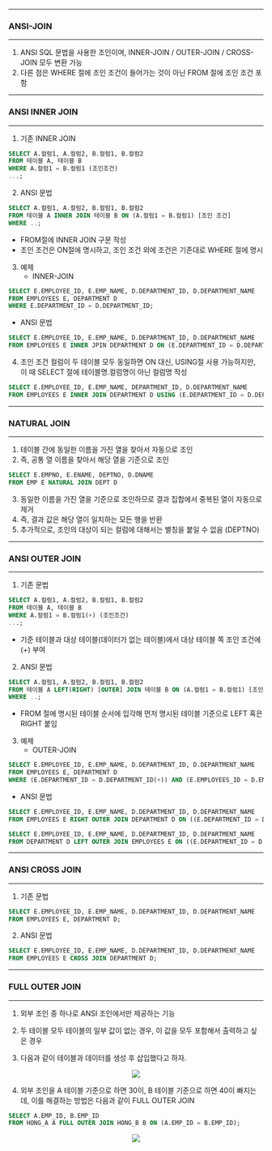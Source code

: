 -----
### ANSI-JOIN
-----
1. ANSI SQL 문법을 사용한 조인이며, INNER-JOIN / OUTER-JOIN / CROSS-JOIN 모두 변환 가능
2. 다른 점은 WHERE 절에 조인 조건이 들어가는 것이 아닌 FROM 절에 조인 조건 포함

-----
### ANSI INNER JOIN
-----
1. 기존 INNER JOIN
```sql
SELECT A.컬럼1, A.컬럼2, B.컬럼1, B.컬럼2
FROM 테이블 A, 테이블 B
WHERE A.컬럼1 = B.컬럼1 (조인조건)
...;
```

2. ANSI 문법
```sql
SELECT A.컬럼1, A.컬럼2, B.컬럼1, B.컬럼2
FROM 테이블 A INNER JOIN 테이블 B ON (A.컬럼1 = B.컬럼1) [조인 조건]
WHERE ..;
```

  - FROM절에 INNER JOIN 구문 작성
  - 조인 조건은 ON절에 명시하고, 조인 조건 외에 조건은 기존대로 WHERE 절에 명시

3. 예제
   - INNER-JOIN
```sql
SELECT E.EMPLOYEE_ID, E.EMP_NAME, D.DEPARTMENT_ID, D.DEPARTMENT_NAME
FROM EMPLOYEES E, DEPARTMENT D
WHERE E.DEPARTMENT_ID = D.DEPARTMENT_ID;
```

  - ANSI 문법
```sql
SELECT E.EMPLOYEE_ID, E.EMP_NAME, D.DEPARTMENT_ID, D.DEPARTMENT_NAME
FROM EMPLOYEES E INNER JPIN DEPARTMENT D ON (E.DEPARTMENT_ID = D.DEPARTMENT_ID);
```

4. 조인 조건 컬럼이 두 테이블 모두 동일하면 ON 대신, USING절 사용 가능하지만, 이 때 SELECT 절에 테이블명.컬럼명이 아닌 컬럼명 작성
```sql
SELECT E.EMPLOYEE_ID, E.EMP_NAME, DEPARTMENT_ID, D.DEPARTMENT_NAME
FROM EMPLOYEES E INNER JOIN DEPARTMENT D USING (E.DEPARTMENT_ID = D.DEPARTMENT_ID);
```

-----
### NATURAL JOIN
-----
1. 테이블 간에 동일한 이름을 가진 열을 찾아서 자동으로 조인
2. 즉, 공통 열 이름을 찾아서 해당 열을 기준으로 조인
```sql
SELECT E.EMPNO, E.ENAME, DEPTNO, D.DNAME
FROM EMP E NATURAL JOIN DEPT D
```

3. 동일한 이름을 가진 열을 기준으로 조인하므로 결과 집합에서 중복된 열이 자동으로 제거
4. 즉, 결과 값은 해당 열이 일치하는 모든 행을 반환
5. 추가적으로, 조인의 대상이 되는 컬럼에 대해서는 별칭을 붙일 수 없음 (DEPTNO)

-----
### ANSI OUTER JOIN
-----
1. 기존 문법
```sql
SELECT A.컬럼1, A.컬럼2, B.컬럼1, B.컬럼2
FROM 테이블 A, 테이블 B
WHERE A.컬럼1 = B.컬럼1(+) (조인조건)
...;
```
  - 기준 테이블과 대상 테이블(데이터가 없는 테이블)에서 대상 테이블 쪽 조인 조건에 (+) 부여
    
2. ANSI 문법
```sql
SELECT A.컬럼1, A.컬럼2, B.컬럼1, B.컬럼2
FROM 테이블 A LEFT(RIGHT) [OUTER] JOIN 테이블 B ON (A.컬럼1 = B.컬럼1) [조인 조건]
WHERE ..;
```
  - FROM 절에 명시된 테이블 순서에 입각해 먼저 명시된 테이블 기준으로 LEFT 혹은 RIGHT 붙임

3. 예제
   - OUTER-JOIN
```sql
SELECT E.EMPLOYEE_ID, E.EMP_NAME, D.DEPARTMENT_ID, D.DEPARTMENT_NAME
FROM EMPLOYEES E, DEPARTMENT D
WHERE (E.DEPARTMENT_ID = D.DEPARTMENT_ID(+)) AND (E.EMPLOYEES_ID = D.EMPLOYEES_ID(+));
```

  - ANSI 문법
```sql
SELECT E.EMPLOYEE_ID, E.EMP_NAME, D.DEPARTMENT_ID, D.DEPARTMENT_NAME
FROM EMPLOYEES E RIGHT OUTER JOIN DEPARTMENT D ON ((E.DEPARTMENT_ID = D.DEPARTMENT_ID) AND (E.EMPLOYEES_ID = D.EMPLOYEES_ID));
```

```sql
SELECT E.EMPLOYEE_ID, E.EMP_NAME, D.DEPARTMENT_ID, D.DEPARTMENT_NAME
FROM DEPARTMENT D LEFT OUTER JOIN EMPLOYEES E ON ((E.DEPARTMENT_ID = D.DEPARTMENT_ID) AND (E.EMPLOYEES_ID = D.EMPLOYEES_ID));
```

-----
### ANSI CROSS JOIN
-----
1. 기존 문법
```sql
SELECT E.EMPLOYEE_ID, E.EMP_NAME, D.DEPARTMENT_ID, D.DEPARTMENT_NAME
FROM EMPLOYEES E, DEPARTMENT D;
```

2. ANSI 문법
```sql
SELECT E.EMPLOYEE_ID, E.EMP_NAME, D.DEPARTMENT_ID, D.DEPARTMENT_NAME
FROM EMPLOYEES E CROSS JOIN DEPARTMENT D;
```

-----
### FULL OUTER JOIN
-----
1. 외부 조인 중 하나로 ANSI 조인에서만 제공하는 기능
2. 두 테이블 모두 테이블의 일부 값이 없는 경우, 이 값을 모두 포함해서 출력하고 싶은 경우

3. 다음과 같이 테이블과 데이터를 생성 후 삽입했다고 하자.
<div align = "center">
<img src="https://github.com/sooyounghan/DataBase/assets/34672301/6b6e6b07-b552-4ca3-9180-bccf9db3cd87">
</div>

4. 외부 조인을 A 테이블 기준으로 하면 30이, B 테이블 기준으로 하면 40이 빠지는데, 이를 해결하는 방법은 다음과 같이 FULL OUTER JOIN
```sql
SELECT A.EMP_ID, B.EMP_ID
FROM HONG_A A FULL OUTER JOIN HONG_B B ON (A.EMP_ID = B.EMP_ID);
```

<div align = "center">
<img src="https://github.com/sooyounghan/DataBase/assets/34672301/7aaafb71-1263-4ed1-a303-8801e798a85c">
</div>
